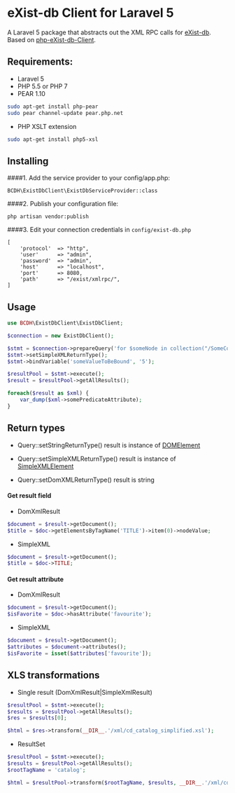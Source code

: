 eXist-db Client for Laravel 5
=================================

A Laravel 5 package that abstracts out the XML RPC calls for [eXist-db](http://exist-db.org/exist/apps/homepage/index.html). Based on [php-eXist-db-Client](https://github.com/CuAnnan/php-eXist-db-Client).

##  Requirements:

- Laravel 5
- PHP 5.5 or PHP 7
- PEAR 1.10
```bash
sudo apt-get install php-pear
sudo pear channel-update pear.php.net
```
- PHP XSLT extension
```bash
sudo apt-get install php5-xsl
```

## Installing

####1. Add the service provider to your config/app.php:

    BCDH\ExistDbClient\ExistDbServiceProvider::class

####2. Publish your configuration file:
    
    php artisan vendor:publish
    
####3. Edit your connection credentials in `config/exist-db.php`

    [
        'protocol'  => "http",
        'user'      => "admin",
        'password'  => "admin",
        'host'      => "localhost",
        'port'      => 8080,
        'path'      => "/exist/xmlrpc/",
    ]
    

## Usage 


```php
use BCDH\ExistDbClient\ExistDbClient;

$connection = new ExistDbClient();

$stmt = $connection->prepareQuery('for $someNode in collection("/SomeCollection")/someNodeName[./somePredicateAttribute=$someValueToBeBound] return $someNode');
$stmt->setSimpleXMLReturnType();
$stmt->bindVariable('someValueToBeBound', '5');

$resultPool = $stmt->execute();
$result = $resultPool->getAllResults();

foreach($result as $xml) {    
    var_dump($xml->somePredicateAttribute);
}
```

## Return types

- Query::setStringReturnType()
    result is instance of [DOMElement](http://php.net/manual/en/class.domelement.php)

- Query::setSimpleXMLReturnType()
    result is instance of [SimpleXMLElement](http://php.net/manual/en/class.simplexmlelement.php)

- Query::setDomXMLReturnType()
    result is string

#### Get result field

- DomXmlResult
```php
$document = $result->getDocument();
$title = $doc->getElementsByTagName('TITLE')->item(0)->nodeValue;
```

- SimpleXML
```php
$document = $result->getDocument();
$title = $doc->TITLE;
```

#### Get result attribute

- DomXmlResult
```php
$document = $result->getDocument();
$isFavorite = $doc->hasAttribute('favourite');
```

- SimpleXML
```php
$document = $result->getDocument();
$attributes = $document->attributes();
$isFavorite = isset($attributes['favourite']);
```

## XLS transformations

- Single result (DomXmlResult|SimpleXmlResult)

```php
$resultPool = $stmt->execute();
$results = $resultPool->getAllResults();
$res = $results[0];

$html = $res->transform(__DIR__.'/xml/cd_catalog_simplified.xsl');
```

- ResultSet

```php
$resultPool = $stmt->execute();
$results = $resultPool->getAllResults();
$rootTagName = 'catalog';

$html = $resultPool->transform($rootTagName, $results, __DIR__.'/xml/cd_catalog_simplified.xsl');
```